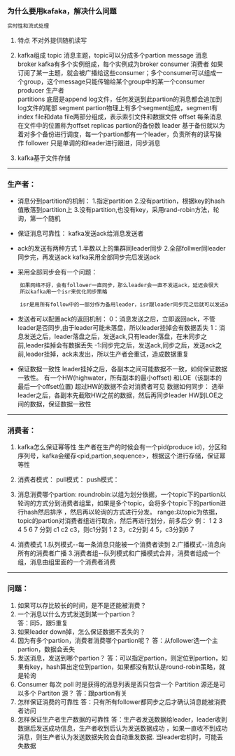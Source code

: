 ### 为什么要用kafaka，解决什么问题
```xml
实时性和流式处理
```

1. 特点
   不对外提供随机读写

2. kafka组成
   topic    消息主题，topic可以分成多个partion
   message  消息
   broker   kafka有多个实例组成，每个实例成为broker
   consumer 消费者   如果订阅了某一主题，就会被广播给这些consumer；多个consumer可以组成一个group，这个message只能传输给某个group中的某一个consumer
   producer 生产者   
   partitions   底层是append log文件，任何发送到此partion的消息都会追加到log文件的尾部
   segment  partion物理上有多个segment组成，segment有index file和data file两部分组成，表示索引文件和数据文件
   offset   每条消息在文件中的位置称为offset
   replicas  partion的备份数
   leader    基于备份就以为着对多个备份进行调度，每一个partion都有一个leader，负责所有的读写操作
   follower  只是单调的和leader进行跟进，同步消息

3. kafka基于文件存储
---
### 生产者：

* 消息分到partition的机制：
	1.指定partition
	2.没有partition，根据key的hash值散落到partition上
	3.没有partition,也没有key，采用rand-robin方法，轮询，第一个随机

* 保证消息可靠性：
    kafka发送ack给消息发送者

* ack的发送有两种方式
	1.半数以上的集群同leader同步
	2.全部follwer同leader同步完，再发送ack
	kafka采用全部同步完后发送ack

* 采用全部同步会有一个问题：
```xml
	如果网络不好，会有follower一直同步，那么leader会一直不发送ack，延迟会很大
	所以kafka用一个isr来优化同步策略

	isr是用所有follow中的一部分作为备用leader，isr跟loader同步完之后就可以发送ack

```

* 发送者可以配置ack的返回机制：
	0：消息发送之后，立即返回ack，不管leader是否同步,由于leader可能未落盘，所以leader挂掉会有数据丢失
	1：消息发送之后，leader落盘之后，发送ack,只有leader落盘，在未同步之前,leader挂掉会有数据丢失
	-1:同步完之后，发送ack,同步之后，发送ack之前,leader挂掉，ack未发出，所以生产者会重试，造成数据重复
	
* 保证数据一致性
	leader挂掉之后，各副本之间可能数据不一致，如何保证数据一致性。
	有一个HW(highwater，所有副本的最小offset) 和LOE（该副本的最后一个offset位置)
	超过HW的数据不会对消费者可见
	数据如何同步：
	选举leader之后，各副本先截取HW之前的数据，然后再同步leader HW到LOE之间的数据，保证数据一致性

---

### 消费者：
1. kafka怎么保证幂等性
    生产者在生产的时候会有一个pid(produce id)，分区和序列号，kafka会缓存<pid,partion,sequence>，根据这个进行存储，保证幂等性

2. 消费者模式：
    pull模式：
    push模式：

3. 消息消费哪个partion:
   roundrobin:以组为划分依据，一个topic下的partion以轮询的方式分到消费者组里，如果是多个topic，会将多个topic下的partion进行hash然后排序
，然后再以轮询的方式进行分发。
   range:以topic为依据，topic的partion对消费者组进行取余，然后再进行划分，前多后少
例： 1 2 3 4 5 6 7 分到 c1 c2 c3，则c1分到 1 2 3，c2分到 4 5，c3分到6 7



4. 消费模式
    1.队列模式--每一条消息只能被一个消费者读到
    2.广播模式--消息向所有的消费者广播
    3.消费者组--队列模式和广播模式合并，消费者组成一个组，消息由组里面的一个消费者消费

---

### 问题：
1. 如果可以存比较长的时间，是不是还能被消费？
2. 一个消息以什么方式发送到某一个partion？  
   答：同5，跟5重复
3. 如果leader down掉，怎么保证数据不丢失的？
4. 因为有多个partion，消费者消费哪个partion呢？
   答：从follower选一个主partion，数据会丢失
5. 发送消息，发送到哪个partion？
   答：可以指定partion，则定位到partion，如果有key，hash算出定位到partion，如果都没有默认是round-robin策略，就是轮询
6. Consumer 每次  poll 时是获得的消息列表是否只包含一个 Partition 源还是可以多个 Partiton 源？
   答：跟partion有关
7. 怎样保证消费的可靠性
   答：只有所有follower都同步之后才确认消息能被消费者访问
8. 怎样保证生产者生产数据的可靠性
   答：生产者发送数据给leader，leader收到数据后发送成功信息，生产者收到后认为发送数据成功 ，如果一直收不到成功消息，则生产者认为发送数据失败会自动重发数据.
			当leader宕机时，可能丢失数据
